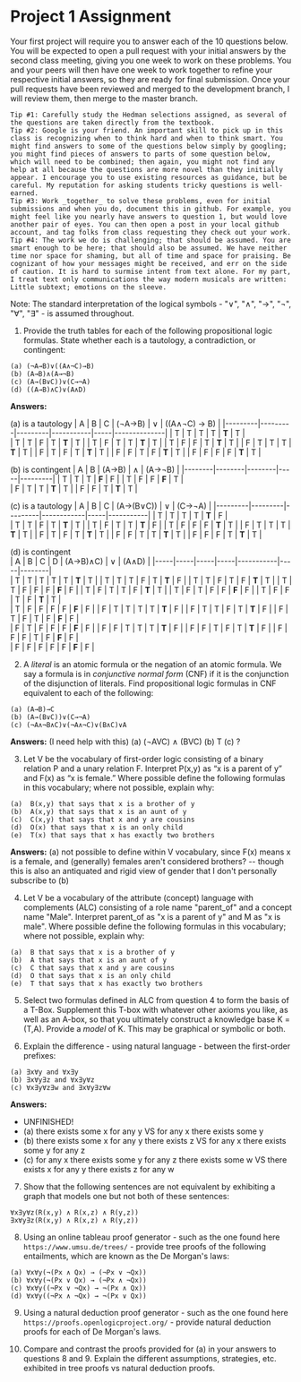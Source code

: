 # Project 1 Assignment

Your first project will require you to answer each of the 10 questions below.  You will be expected to open a pull request with your initial answers by the second class meeting, giving you one week to work on these problems. You and your peers will then have one week to work together to refine your respective initial answers, so they are ready for final submission. Once your pull requests have been reviewed and merged to the development branch, I will review them, then merge to the master branch. 

```
Tip #1: Carefully study the Hedman selections assigned, as several of the questions are taken directly from the textbook. 
Tip #2: Google is your friend. An important skill to pick up in this class is recognizing when to think hard and when to think smart. You might find answers to some of the questions below simply by googling; you might find pieces of answers to parts of some question below, which will need to be combined; then again, you might not find any help at all because the questions are more novel than they initially appear. I encourage you to use existing resources as guidance, but be careful. My reputation for asking students tricky questions is well-earned. 
Tip #3: Work _together_ to solve these problems, even for initial submissions and when you do, document this in github. For example, you might feel like you nearly have answers to question 1, but would love another pair of eyes. You can then open a post in your local github account, and tag folks from class requesting they check out your work. 
Tip #4: The work we do is challenging; that should be assumed. You are smart enough to be here; that should also be assumed. We have neither time nor space for shaming, but all of time and space for praising. Be cognizant of how your messages might be received, and err on the side of caution. It is hard to surmise intent from text alone. For my part, I treat text only communications the way modern musicals are written: Little subtext; emotions on the sleeve. 
```

Note: The standard interpretation of the logical symbols - "∨", "∧", "→", "¬", "∀", "∃" - is assumed throughout. 

1. Provide the truth tables for each of the following propositional logic formulas. State whether each is a tautology, a contradiction, or contingent:
  ```
  (a) (¬A→B)∨((A∧¬C)→B) 
  (b) (A→B)∧(A→¬B)
  (c) (A→(B∨C))∨(C→¬A) 
  (d) ((A→B)∧C)∨(A∧D) 
  ```
  
  **Answers:**
  
  (a) is a tautology 
  | A       | B       | C       | (¬A→B)    | ∨   | ((A∧¬C) → B) |
  |---------|---------|---------|-----------|-----|--------------| 
  | T       | T       | T       | T         | **T**   | T            |   
  | T       | T       | F       | T         | **T**   | T            |
  | T       | F       | T       | T         | **T**   | T            |
  | T       | F       | F       | T         | **T**   | T            |
  | F       | T       | T       | T         | **T**   | T            |
  | F       | T       | F       | T         | **T**   | T            |
  | F       | F       | T       | F         | **T**   | T            |
  | F       | F       | F       | F         | **T**   | T            |
  
  (b) is contingent 
  | A      | B      | (A→B)  |  ∧  | (A→¬B)  |
  |--------|--------|--------|-----|---------|
  | T      | T      | T      | **F**   | F       |
  | T      | F      | F      | **F**   | T       |  
  | F      | T      | T      | **T**   | T       |
  | F      | F      | T      | **T**   | T       |
  
  (c) is a tautology 
  | A       | B       | C       | (A→(B∨C))  | ∨   | (C→¬A)    |
  |---------|---------|---------|------------|-----|-----------| 
  | T       | T       | T       | T          | **T**   | F         |   
  | T       | T       | F       | T          | **T**   | T         |
  | T       | F       | T       | T          | **T**   | F         |
  | T       | F       | F       | F          | **T**   | T         |
  | F       | T       | T       | T          | **T**   | T         |
  | F       | T       | F       | T          | **T**   | T         |
  | F       | F       | T       | T          | **T**   | T         |
  | F       | F       | F       | T          | **T**   | T         |
  
  (d) is contingent  
  | A   | B   | C   | D   | (A→B)∧C)  | ∨   | (A∧D)  |
  |-----|-----|-----|-----|-----------|-----|--------|	
  | T   | T   | T   | T   | T         | **T**   | T      |
  | T   | T   | T   | F   | T         | **T**   | F      |
  | T   | T   | F   | T   | F         | **T**   | T      |
  | T   | T   | F   | F   | F         | **F**   | F      |
  | T   | F   | T   | T   | F         | **T**   | T      |
  | T   | F   | T   | F   | F         | **F**   | F      |
  | T   | F   | F   | T   | F         | **T**   | T      |  
  | T   | F   | F   | F   | F         | **F**   | F      |
  | F   | T   | T   | T   | T         | **T**   | F      |
  | F   | T   | T   | F   | T         | **T**   | F      |
  | F   | T   | F   | T   | F         | **F**   | F      |   
  | F   | T   | F   | F   | F         | **F**   | F      |
  | F   | F   | T   | T   | T         | **T**   | F      |
  | F   | F   | T   | F   | T         | **T**   | F      |
  | F   | F   | F   | T   | F         | **F**   | F      |   
  | F   | F   | F   | F   | F         | **F**   | F      |
  
2. A _literal_ is an atomic formula or the negation of an atomic formula. We say a formula is in _conjunctive normal form_ (CNF) if it is the conjunction of the disjunction of literals. Find propositional logic formulas in CNF equivalent to each of the following:
  ```
  (a) (A→B)→C
  (b) (A→(B∨C))∨(C→¬A)
  (c) (¬A∧¬B∧C)∨(¬A∧¬C)∨(B∧C)∨A 
  ```
  
  **Answers:** 
  (I need help with this) 
  (a) (¬AVC) ∧ (BVC) 
  (b) T
  (c) ? 
  
3. Let V be the vocabulary of first-order logic consisting of a binary relation P and a unary relation F. Interpret P(x,y) as “x is a parent of y” and F(x) as “x is female.” Where possible define the following formulas in this vocabulary; where not possible, explain why: 
  
  ```
  (a)  B(x,y) that says that x is a brother of y  
  (b)  A(x,y) that says that x is an aunt of y  
  (c)  C(x,y) that says that x and y are cousins   
  (d)  O(x) that says that x is an only child  
  (e)  T(x) that says that x has exactly two brothers 
  ```
  
  **Answers:** 
  (a) not possible to define within V vocabulary, since F(x) means x is a female, and (generally) females aren't considered brothers? -- though this is also an antiquated and rigid view of gender that I don't personally subscribe to 
  (b) 

4. Let V be a vocabulary of the attribute (concept) language with complements (ALC) consisting of a role name "parent_of" and a concept name "Male". Interpret parent_of as "x is a parent of y" and M as "x is male". Where possible define the following formulas in this vocabulary; where not possible, explain why: 
  ```
  (a)  B that says that x is a brother of y
  (b)  A that says that x is an aunt of y
  (c)  C that says that x and y are cousins
  (d)  O that says that x is an only child  
  (e)  T that says that x has exactly two brothers 
  ```


5. Select two formulas defined in ALC from question 4 to form the basis of a T-Box. Supplement this T-box with whatever other axioms you like, as well as an A-box, so that you ultimately construct a knowledge base K = (T,A). Provide a _model_ of K. This may be graphical or symbolic or both. 

6. Explain the difference - using natural language - between the first-order prefixes:
  ```
  (a) ∃x∀y and ∀x∃y
  (b) ∃x∀y∃z and ∀x∃y∀z 
  (c) ∀x∃y∀z∃w and ∃x∀y∃z∀w
  ```
  **Answers:**
 * UNFINISHED! 
 * (a) there exists some x for any y VS for any x there exists some y 
 * (b) there exists some x for any y there exists z VS for any x there exists some y for any z 
 * (c) for any x there exists some y for any z there exists some w VS there exists x for any y there exists z for any w 
 
	
7. Show that the following sentences are not equivalent by exhibiting a graph that models one but not both of these sentences:
```
∀x∃y∀z(R(x,y) ∧ R(x,z) ∧ R(y,z))
∃x∀y∃z(R(x,y) ∧ R(x,z) ∧ R(y,z))
```
	
8. Using an online tableau proof generator - such as the one found here `https://www.umsu.de/trees/` - provide tree proofs of the following entailments, which are known as the De Morgan's laws:
  ```
  (a) ∀x∀y(¬(Px ∧ Qx) → (¬Px ∨ ¬Qx))
  (b) ∀x∀y(¬(Px ∨ Qx) → (¬Px ∧ ¬Qx))
  (c) ∀x∀y((¬Px ∨ ¬Qx) → ¬(Px ∧ Qx))
  (d) ∀x∀y((¬Px ∧ ¬Qx) → ¬(Px ∨ Qx))
```
	
9. Using a natural deduction proof generator - such as the one found here `https://proofs.openlogicproject.org/` - provide natural deduction proofs for each of De Morgan's laws. 

10. Compare and contrast the proofs provided for (a) in your answers to questions 8 and 9. Explain the different assumptions, strategies, etc. exhibited in tree proofs vs natural deduction proofs. 
 

